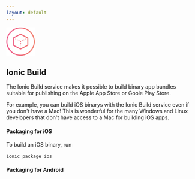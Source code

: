 ```yaml
---
layout: default
---
```


<img src="/img/package-preview.png" style="width: 76px">

Ionic Build
-----

The Ionic Build service makes it possible to build binary app bundles suitable for publishing on the Apple App Store or Goole Play Store.

For example, you can build iOS binarys with the Ionic Build service even if you don't have a Mac! This is wonderful for the many
Windows and Linux developers that don't have access to a Mac for building iOS apps.

#### Packaging for iOS

To build an iOS binary, run

```bash
ionic package ios
```

#### Packaging for Android

